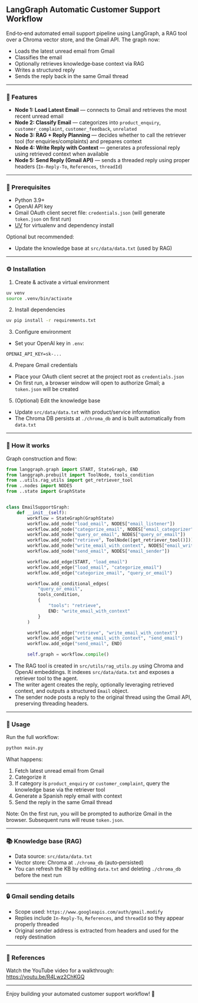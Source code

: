 ## LangGraph Automatic Customer Support Workflow

End‑to‑end automated email support pipeline using LangGraph, a RAG tool over a Chroma vector store, and the Gmail API. The graph now:

- Loads the latest unread email from Gmail
- Classifies the email
- Optionally retrieves knowledge‑base context via RAG
- Writes a structured reply
- Sends the reply back in the same Gmail thread

---

### 🚀 Features

- **Node 1: Load Latest Email** — connects to Gmail and retrieves the most recent unread email
- **Node 2: Classify Email** — categorizes into `product_enquiry`, `customer_complaint`, `customer_feedback`, `unrelated`
- **Node 3: RAG + Reply Planning** — decides whether to call the retriever tool (for enquiries/complaints) and prepares context
- **Node 4: Write Reply with Context** — generates a professional reply using retrieved context when available
- **Node 5: Send Reply (Gmail API)** — sends a threaded reply using proper headers (`In-Reply-To`, `References`, `threadId`)

---

### 🧰 Prerequisites

- Python 3.9+
- OpenAI API key
- Gmail OAuth client secret file: `credentials.json` (will generate `token.json` on first run)
- [UV](https://github.com/astral-sh/uv) for virtualenv and dependency install

Optional but recommended:
- Update the knowledge base at `src/data/data.txt` (used by RAG)

---

### ⚙️ Installation

1) Create & activate a virtual environment

```bash
uv venv
source .venv/bin/activate
```

2) Install dependencies

```bash
uv pip install -r requirements.txt
```

3) Configure environment

- Set your OpenAI key in `.env`:

```
OPENAI_API_KEY=sk-...
```

4) Prepare Gmail credentials

- Place your OAuth client secret at the project root as `credentials.json`
- On first run, a browser window will open to authorize Gmail; a `token.json` will be created

5) (Optional) Edit the knowledge base

- Update `src/data/data.txt` with product/service information
- The Chroma DB persists at `./chroma_db` and is built automatically from `data.txt`

---

### 🧭 How it works

Graph construction and flow:

```1:33:src/graph/email_graph.py
from langgraph.graph import START, StateGraph, END
from langgraph.prebuilt import ToolNode, tools_condition
from ..utils.rag_utils import get_retriever_tool
from ..nodes import NODES
from ..state import GraphState


class EmailSupportGraph:
    def __init__(self):
        workflow = StateGraph(GraphState)
        workflow.add_node("load_email", NODES["email_listener"])
        workflow.add_node("categorize_email", NODES["email_categorizer"])
        workflow.add_node("query_or_email", NODES["query_or_email"])
        workflow.add_node("retrieve", ToolNode([get_retriever_tool()]))
        workflow.add_node("write_email_with_context", NODES["email_writer_with_context"])
        workflow.add_node("send_email", NODES["email_sender"])

        workflow.add_edge(START, "load_email")
        workflow.add_edge("load_email", "categorize_email")
        workflow.add_edge("categorize_email", "query_or_email")

        workflow.add_conditional_edges(
            "query_or_email",
            tools_condition,
            {
                "tools": "retrieve",
                END: "write_email_with_context"
            }
        )

        workflow.add_edge("retrieve", "write_email_with_context")
        workflow.add_edge("write_email_with_context", "send_email")
        workflow.add_edge("send_email", END)

        self.graph = workflow.compile()
```

- The RAG tool is created in `src/utils/rag_utils.py` using Chroma and OpenAI embeddings. It indexes `src/data/data.txt` and exposes a retriever tool to the agent.
- The writer agent creates the reply, optionally leveraging retrieved context, and outputs a structured `Email` object.
- The sender node posts a reply to the original thread using the Gmail API, preserving threading headers.

---

### 📝 Usage

Run the full workflow:

```bash
python main.py
```

What happens:

1) Fetch latest unread email from Gmail
2) Categorize it
3) If category is `product_enquiry` or `customer_complaint`, query the knowledge base via the retriever tool
4) Generate a Spanish reply email with context
5) Send the reply in the same Gmail thread

Note: On the first run, you will be prompted to authorize Gmail in the browser. Subsequent runs will reuse `token.json`.

---

### 📚 Knowledge base (RAG)

- Data source: `src/data/data.txt`
- Vector store: Chroma at `./chroma_db` (auto‑persisted)
- You can refresh the KB by editing `data.txt` and deleting `./chroma_db` before the next run

---

### 🔒 Gmail sending details

- Scope used: `https://www.googleapis.com/auth/gmail.modify`
- Replies include `In-Reply-To`, `References`, and `threadId` so they appear properly threaded
- Original sender address is extracted from headers and used for the reply destination

---

### 📖 References

Watch the YouTube video for a walkthrough: https://youtu.be/R4Lwz2ChKGQ

---

Enjoy building your automated customer support workflow! 🚀
